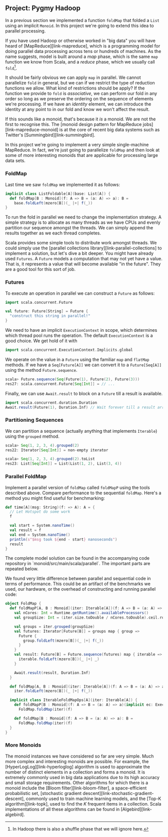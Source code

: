## Project: Pygmy Hadoop

In a previous section we implemented a function `foldMap` that folded a `List` using an implicit `Monoid`. In this project we're going to extend this idea to parallel processing.

If you have used Hadoop or otherwise worked in "big data" you will have heard of [MapReduce][link-mapreduce], which is a programming model for doing parallel data processing across tens or hundreds of machines. As the name suggests, model is built around a *map* phase, which is the same `map` function we know from Scala, and a *reduce* phase, which we usually call `fold`[^hadoop-shuffle].

[^hadoop-shuffle]: In Hadoop there is also a shuffle phase that we will ignore here.

It should be fairly obvious we can apply `map` in parallel. We cannot parallelize `fold` in general, but we can if we restrict the type of reduction functions we allow. What kind of restrictions should be apply? If the function we provide to `fold` is *associative*, we can perform our fold in any order so long as we preserve the ordering on the sequence of elements we're processing. If we have an *identity* element, we can introduce the identity at any point to in our fold and know we won't affect the result.

If this sounds like a monoid, that's because it *is* a monoid. We are not the first to recognise this. The [monoid design pattern for MapReduce jobs][link-mapreduce-monoid] is at the core of recent big data systems such as Twitter's [Summingbird][link-summingbird].

In this project we're going to implement a very simple single-machine MapReduce. In fact, we're just going to parallelize `foldMap` and then look at some of more interesting monoids that are applicable for processing large data sets.

### FoldMap

Last time we saw `foldMap` we implemented it as follows:

~~~ scala
implicit class ListFoldable[A](base: List[A]) {
  def foldMap[B : Monoid](f: A => B = (a: A) => a): B =
    base.foldLeft(mzero[B])(_ |+| f(_))
}
~~~

To run the fold in parallel we need to change the implementation strategy. A simple strategy is to allocate as many threads as we have CPUs and evenly partition our sequence amongst the threads. We can simply append the results together as we each thread completes.

Scala provides some simple tools to distribute work amongst threads. We could simply use the [parallel collections library][link-parallel-collections] to implement a solution, but let's dive a bit deeper. You might have already used `Futures`. A `Future` models a computation that may not yet have a value. That is, it represents a value that will become available "in the future". They are a good tool for this sort of job.

### Futures

To execute an operation in parallel we can construct a `Future` as follows:

~~~ scala
import scala.concurrent.Future

val future: Future[String] = Future {
  "construct this string in parallel!"
}
~~~

We need to have an implicit `ExecutionContext` in scope, which determines which thread pool runs the operation. The default `ExecutionContext` is a good choice. We get hold of it with

~~~ scala
import scala.concurrent.ExecutionContext.Implicits.global
~~~

We operate on the value in a `Future` using the familiar `map` and `flatMap` methods. If we have a `Seq[Future[A]]` we can convert it to a `Future[Seq[A]]` using the method `Future.sequence`.

~~~ scala
scala> Future.sequence(Seq(Future(1), Future(2), Future(3)))
res27: scala.concurrent.Future[Seq[Int]] = // ...
~~~

Finally, we can use `Await.result` to block on a `Future` till a result is available.

~~~ scala
import scala.concurrent.duration.Duration
Await.result(Future(1), Duration.Inf) // Wait forever till a result arrives
~~~

### Partitioning Sequences

We can partition a sequence (actually anything that implements `Iterable`) using the `grouped` method.

~~~ scala
scala> Seq(1, 2, 3, 4).grouped(2)
res22: Iterator[Seq[Int]] = non-empty iterator

scala> Seq(1, 2, 3, 4).grouped(2).toList
res23: List[Seq[Int]] = List(List(1, 2), List(3, 4))
~~~


### Parallel FoldMap

Implement a parallel version of `foldMap` called `foldMapP` using the tools described above. Compare performance to the sequential `foldMap`. Here's a method you might find useful for benchmarking:

~~~ scala
def time[A](msg: String)(f: => A): A = {
  // Let Hotspot do some work
  f

  val start = System.nanoTime()
  val result = f
  val end = System.nanoTime()
  println(s"$msg took ${end - start} nanoseconds")
  result
}
~~~

<div class="solution">
The complete model solution can be found in the accompanying code repository in `monoid/src/main/scala/parallel`. The important parts are repeated below.

We found very little difference between parallel and sequential code in terms of performance. This could be an artifact of the benchmarks we used, our hardware, or the overhead of constructing and running parallel code:

~~~ scala
object FoldMap {
  def foldMapP[A, B : Monoid](iter: Iterable[A])(f: A => B = (a: A) => a)(implicit ec: ExecutionContext): B = {
    val nCores: Int = Runtime.getRuntime().availableProcessors()
    val groupSize: Int = (iter.size.toDouble / nCores.toDouble).ceil.round.toInt

    val groups = iter.grouped(groupSize)
    val futures: Iterator[Future[B]] = groups map { group =>
      Future {
        group.foldLeft(mzero[B])(_ |+| f(_))
      }
    }
    val result: Future[B] = Future.sequence(futures) map { iterable =>
      iterable.foldLeft(mzero[B])(_ |+| _)
    }

    Await.result(result, Duration.Inf)
  }

  def foldMap[A, B : Monoid](iter: Iterable[A])(f: A => B = (a: A) => a): B =
    iter.foldLeft(mzero[B])(_ |+| f(_))

  implicit class IterableFoldMapOps[A](iter: Iterable[A]) {
    def foldMapP[B : Monoid](f: A => B = (a: A) => a)(implicit ec: ExecutionContext): B =
      FoldMap.foldMap(iter)(f)

    def foldMap[B : Monoid](f: A => B = (a: A) => a): B =
      FoldMap.foldMap(iter)(f)
  }
}
~~~
</div>


### More Monoids

The monoid instances we have considered so far are very simple. Much more complex and interesting monoids are possible. For example, the [HyperLogLog][link-hyperloglog] algorithm is used to approximate the number of distinct elements in a collection and forms a monoid. It is extremely commonly used in big data applications due to its high accuracy and small storage requirements. Other algorithms for which there is a monoid include the [Bloom filter][link-bloom-filter], a space-efficient probabilistic set, [stochastic gradient descent][link-stochastic-gradient-descent], commonly used to train machine learning models, and the [Top-K algorithm][link-topk], used to find the *K* frequent items in a collection. Scala implementations of all these algorithms can be found in [Algebird][link-algebird].
